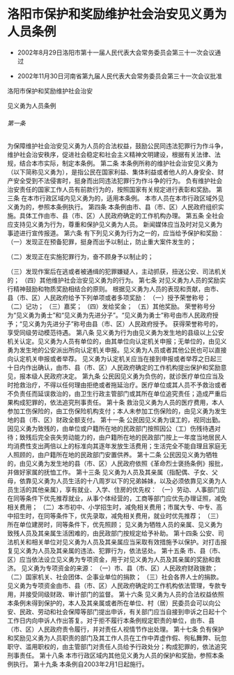 # 洛阳市保护和奖励维护社会治安见义勇为人员条例

- 2002年8月29日洛阳市第十一届人民代表大会常务委员会第三十一次会议通过

- 2002年11月30日河南省第九届人民代表大会常务委员会第三十一次会议批准

<!-- INFO END -->

洛阳市保护和奖励维护社会治安

见义勇为人员条例

###### 第一条

为保障维护社会治安见义勇为人员的合法权益，鼓励公民同违法犯罪行为作斗争，维护社会治安秩序，促进社会稳定和社会主义精神文明建设，根据有关法律、法规，结合本市实际，制定本条例。 第二条 本条例所称的维护社会治安见义勇为（以下简称见义勇为），是指公民在国家利益、集体利益或者他人的人身安全、财产安全受到不法侵害时，挺身而出同违法犯罪行为作斗争的行为。 负有维护社会治安责任的国家工作人员有前款行为的，按照国家有关规定进行表彰和奖励。 第三条 在本市行政区域内见义勇为的，适用本条例。 本市人员在本市行政区域外见义勇为的，参照本条例执行。 第四条 本条例由市、县（市、区）人民政府组织实施。具体工作由市、县（市、区）人民政府确定的工作机构办理。 第五条 全社会应支持见义勇为行为，尊重和保护见义勇为人员。 新闻媒体应当及时对见义勇为事迹进行宣传报道。 第六条 有下列见义勇为行为之一的，应当给予保护和奖励： （一）发现正在预备犯罪，挺身而出予以制止，防止重大案件发生的；

（二）发现正在实施犯罪行为，奋不顾身予以制止的；

（三）发现作案后在逃或者被通缉的犯罪嫌疑人，主动抓获，扭送公安、司法机关的； （四）其他维护社会治安见义勇为的行为。 第七条 对见义勇为人员的奖励实行精神鼓励和物质奖励相结合的原则。 根据见义勇为人员的表现和贡献，由市、县（市、区）人民政府给予下列单项或者多项奖励： （一）授予荣誉称号； （二）记功； （三）嘉奖； （四）发给奖金； （五）其他奖励。 荣誉称号分为“见义勇为勇士”和“见义勇为先进分子”。“见义勇为勇士”称号由市人民政府授予；“见义勇为先进分子”称号由县（市、区）人民政府授予。 获得荣誉称号的，享受同级劳动模范待遇。 第八条 见义勇为行为由见义勇为发生地的县级以上公安机关认定。见义勇为人员有单位的，由其单位向认定机关申报；无单位的，由见义勇为发生地的公安派出所向认定机关申报。见义勇为人员或者其他公民也可以直接向认定机关申报或者举荐。 见义勇为认定机关应当在接到申报或者举荐之日起三十日内作出确认，由市、县（市、区）人民政府确定的工作机构提出保护和奖励意见，报本级人民政府决定。 第九条 公民因见义勇为负伤的，就诊医疗单位应当及时抢救治疗，不得以任何理由拒绝或者拖延治疗。医疗单位或其人员不予救治或者不负责任而延误救治的，由卫生行政主管部门或其所在单位追究责任；造成严重后果构成犯罪的，依法追究刑事责任。 第十条 救治见义勇为人员的医疗费用，本人参加工伤保险的，由工伤保险机构支付；本人未参加工伤保险的，由见义勇为发生地的县（市、区）财政全额支付。 第十一条 公民因见义勇为误工的，视同出勤。因见义勇为致残的，由单位或户籍所在地的民政部门按照因公（工）伤残待遇对待；致残后完全丧失劳动能力的，由户籍所在地的民政部门按上一年度当地居民人均消费性支出两倍以上的标准向其逐年发放生活费用；生活完全不能自理且家庭无人照顾的，由户籍所在地的民政部门安置供养。 第十二条 公民因见义勇为牺牲的，由见义勇为发生地的县（市、区）人民政府依照《革命烈士褒扬条例》报批，并做好家属的抚恤工作。 第十三条 见义勇为人员及其亲属（指配偶、子女、父母，依靠见义勇为人员生活的十八周岁以下的兄弟姊妹，以及必须依靠见义勇为人员生活的其他亲属），享有就业、入学、住房的优先权： （一）劳动、人事部门应在同等条件下优先推荐就业，从事个体经营的，工商等部门应优先办理证照，减免相关费用； （二）本市初中、小学招生时，减免相关费用；市属大专、中专、高中招生时，在同等条件下，优先录取，减免相关费用，就业时优先推荐； （三）所在单位建房时，同等条件下，优先照顾； 见义勇为牺牲人员的亲属、见义勇为致残人员及其亲属生活困难的，由民政部门按规定给予补助。 第十四条 公安、司法机关和相关单位对见义勇为人员及其亲属应当采取有效措施予以保护。对打击报复见义勇为人员及其亲属的违法、犯罪行为，依法惩处。 第十五条 市、县（市、区）应当依法设立见义勇为专项资金，用于对见义勇为人员及其亲属的奖励和救济。 见义勇为专项资金的来源： （一）市、县（市、区）人民政府财政拨款； （二）国家机关、社会团体、企事业单位的捐款； （三）社会各界人士的捐款。 见义勇为专项资金由市、县（市、区）人民政府确定的工作机构依法管理，专款专用，并接受同级财政、审计部门的监督。 第十六条 见义勇为人员的合法权益依照本条例未得到保护的，本人及其亲属或者所在单位、村（居）民委员会可以向公安、民政、劳动和社会保障等部门提出申诉，有关部门应当自接到申诉之日起十个工作日内向申诉人作出答复。对于拒不履行本条例规定职责的单位，由市、县（市、区）人民政府责令履行，并对责任人视情节作出处理。 第十七条 负有保护和奖励见义勇为人员职责的部门及其工作人员在工作中弄虚作假、徇私舞弊、玩忽职守、滥用职权的，由主管部门对责任人员给予行政处分；构成犯罪的，依法追究刑事责任。 第十八条 本市行政区域内其他见义勇为人员的保护和奖励，参照本条例执行。 第十九条 本条例自2003年2月1日起施行。
